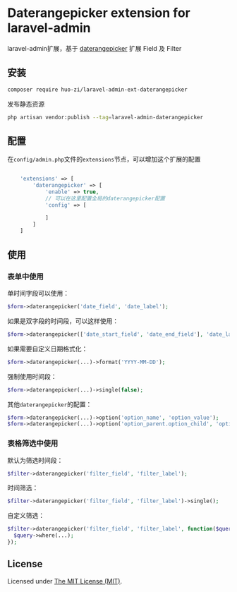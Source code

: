 Daterangepicker extension for laravel-admin
======
laravel-admin扩展，基于 [daterangepicker](http://www.daterangepicker.com/) 扩展 Field 及 Filter

## 安装

```bash
composer require huo-zi/laravel-admin-ext-daterangepicker
```

发布静态资源
```bash
php artisan vendor:publish --tag=laravel-admin-daterangepicker
```

## 配置

在`config/admin.php`文件的`extensions`节点，可以增加这个扩展的配置
```php

    'extensions' => [
        'daterangepicker' => [
            'enable' => true,
            // 可以在这里配置全局的daterangepicker配置
            'config' => [

            ]
        ]
    ]

```
## 使用

### 表单中使用

单时间字段可以使用：

```php
$form->daterangepicker('date_field', 'date_label');
```

如果是双字段的时间段，可以这样使用：

```php
$form->daterangepicker(['date_start_field', 'date_end_field'], 'date_label');
```

如果需要自定义日期格式化：

```php
$form->daterangepicker(...)->format('YYYY-MM-DD');
```

强制使用时间段：

```php
$form->daterangepicker(...)->single(false);
```

其他`daterangepicker`的配置：

```php
$form->daterangepicker(...)->option('option_name', 'option_value');
$form->daterangepicker(...)->option('option_parent.option_child', 'option_value');
```

### 表格筛选中使用

默认为筛选时间段：

```php
$filter->daterangepicker('filter_field', 'filter_label');
```

时间筛选：

```php
$filter->daterangepicker('filter_field', 'filter_label')->single();
```

自定义筛选：

```php
$filter->daterangepicker('filter_field', 'filter_label', function($query) {
  $query->where(...);
});
```

License
------------
Licensed under [The MIT License (MIT)](LICENSE).
